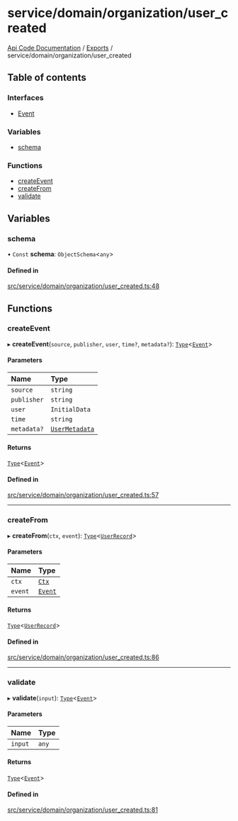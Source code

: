 # service/domain/organization/user\_created
 
[Api Code Documentation](../README.md) / [Exports](../modules.md) / service/domain/organization/user\_created

## Table of contents

### Interfaces

- [Event](../interfaces/service_domain_organization_user_created.Event.md)

### Variables

- [schema](service_domain_organization_user_created.md#schema)

### Functions

- [createEvent](service_domain_organization_user_created.md#createevent)
- [createFrom](service_domain_organization_user_created.md#createfrom)
- [validate](service_domain_organization_user_created.md#validate)

## Variables

### schema

• `Const` **schema**: `ObjectSchema`\<`any`\>

#### Defined in

[src/service/domain/organization/user_created.ts:48](https://github.com/openkfw/TruBudget/blob/d07ad94/api/src/service/domain/organization/user_created.ts#L48)

## Functions

### createEvent

▸ **createEvent**(`source`, `publisher`, `user`, `time?`, `metadata?`): [`Type`](result.md#type)\<[`Event`](../interfaces/service_domain_organization_user_created.Event.md)\>

#### Parameters

| Name | Type |
| :------ | :------ |
| `source` | `string` |
| `publisher` | `string` |
| `user` | `InitialData` |
| `time` | `string` |
| `metadata?` | [`UserMetadata`](service_domain_metadata.md#usermetadata) |

#### Returns

[`Type`](result.md#type)\<[`Event`](../interfaces/service_domain_organization_user_created.Event.md)\>

#### Defined in

[src/service/domain/organization/user_created.ts:57](https://github.com/openkfw/TruBudget/blob/d07ad94/api/src/service/domain/organization/user_created.ts#L57)

___

### createFrom

▸ **createFrom**(`ctx`, `event`): [`Type`](result.md#type)\<[`UserRecord`](../interfaces/service_domain_organization_user_record.UserRecord.md)\>

#### Parameters

| Name | Type |
| :------ | :------ |
| `ctx` | [`Ctx`](../interfaces/lib_ctx.Ctx.md) |
| `event` | [`Event`](../interfaces/service_domain_organization_user_created.Event.md) |

#### Returns

[`Type`](result.md#type)\<[`UserRecord`](../interfaces/service_domain_organization_user_record.UserRecord.md)\>

#### Defined in

[src/service/domain/organization/user_created.ts:86](https://github.com/openkfw/TruBudget/blob/d07ad94/api/src/service/domain/organization/user_created.ts#L86)

___

### validate

▸ **validate**(`input`): [`Type`](result.md#type)\<[`Event`](../interfaces/service_domain_organization_user_created.Event.md)\>

#### Parameters

| Name | Type |
| :------ | :------ |
| `input` | `any` |

#### Returns

[`Type`](result.md#type)\<[`Event`](../interfaces/service_domain_organization_user_created.Event.md)\>

#### Defined in

[src/service/domain/organization/user_created.ts:81](https://github.com/openkfw/TruBudget/blob/d07ad94/api/src/service/domain/organization/user_created.ts#L81)
